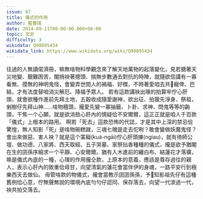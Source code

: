 ```yaml
---
issue: 87
title: 儀式的作用
author: 藍春瑞
date: 2014-09-11T00:00:00.000+08:00
topic: 文史
difficulty: 3
wikidata: Q98095434
wikidata_link: https://www.wikidata.org/wiki/Q98095434
---
```

往過的人無讀偌濟冊，嘛無啥物科學觀念來了解天地萬物的起落變化，見若搪著天災地變、艱難困苦，閣捎袂著摠頭、揣無步數通去對抗的時陣，就隨欲信講有一寡看無、摸無的神明鬼怪，會變弄世間人的禍福、好䆀，不時著愛咱去共𪜶寵倖、巴結，才有法度替咱消災解厄、降福予眾人。
若有這款講袂出喙的拍算牢佇心肝頭，就會欲種作進前先拜土地，五穀收成隨愛謝神，欲出征、拍獵先淨身、祭祖，剉樹仔先拜山神……啥物穡頭，攏愛先變一寡抽籤、卜卦、求神、問鬼等等的齣頭，干焦一个心願，就是欲消敨心肝內的憢疑佮不安爾爾，這正正就是咱人千百款「儀式」上根本的路用。
啊若「死去」這款恐怖的代誌，才是其中上深的禁忌佮驚惶，無人知影「死」是啥物碗糕趖，三魂七魄是走去佗咧？敢會變做妖魔鬼怪？會出來做惡、害人袂？就是這个罣礙(kuà-ngāi)佇心肝頭擽(ngiau)，就有徛師公壇、做功德、八家將、西天取經、五子哭墓、家祭拈香種種的儀式，攏是欲予猶閣在生的囝孫序細求一个平靜、心安爾爾。猶有入木進前的纏白布、結蓮花才落壙，嘛是儀式內底的一種，心理的作用攏仝款，上原本的意義，應該是尊存過往的親人，表示心肝內的致重佮毋甘，向望清氣的蓮花會當伴伊的身魂，一路平安行到極樂西天去做仙。
毋管啥款的物儀式，攏會當教示囝囝孫孫，予𪜶知影祖先仔有這種舊例佮心意，佇無聲無說的環境內底勻勻仔認同、保存落去，向望一代湠過一代，袂共拍交落去。